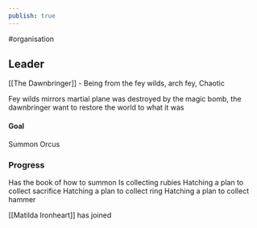 ```yaml
---
publish: true
---
```


#organisation 
## Leader
[[The Dawnbringer]] - Being from the fey wilds, arch fey, Chaotic

Fey wilds mirrors martial plane was destroyed by the magic bomb, the dawnbringer want to restore the world to what it was

#### Goal
Summon Orcus

### Progress

Has the book of how to summon
Is collecting rubies
Hatching a plan to collect sacrifice 
Hatching a plan to collect ring
Hatching a plan to collect hammer

[[Matilda Ironheart]] has joined